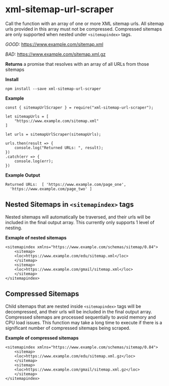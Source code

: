 # xml-sitemap-url-scraper
Call the function with an array of one or more XML sitemap urls. All sitemap urls provided in this array must not be compressed. Compressed sitemaps are only supported when nested under `<sitemapindex>` tags.

_GOOD:_ https://www.example.com/sitemap.xml

_BAD:_  https://www.example.com/sitemap.xml.gz

**Returns** a promise that resolves with an array of all URLs from those sitemaps

**Install**

```
npm install --save xml-sitemap-url-scraper
```

**Example**

```
const { sitemapUrlScraper } = require("xml-sitemap-url-scraper");

let sitemapUrls = [
    "https://www.example.com/sitemap.xml"
]

let urls = sitemapUrlScraper(sitemapUrls);

urls.then(result => {
    console.log("Returned URLs: ", result);
})
.catch(err => {
    console.log(err);
})
```

**Example Output**

```
Returned URLs:  [ 'https://www.example.com/page_one',
  'https://www.example.com/page_two' ]
```

## Nested Sitemaps in `<sitemapindex>` tags
Nested sitemaps will automatically be traversed, and their urls will be included in the final output array. This currently only supports 1 level of nesting.

**Exmaple of nested sitemaps**

```
<sitemapindex xmlns="https://www.example.com/schemas/sitemap/0.84">
    <sitemap>
    <loc>https://www.example.com/edu/sitemap.xml</loc>
    </sitemap>
    <sitemap>
    <loc>https://www.example.com/gmail/sitemap.xml</loc>
    </sitemap>
</sitemapindex>
```

## Compressed Sitemaps
Child sitemaps that are nested inside `<sitemapindex>` tags will be decompressed, and their urls will be included in the final output array. Compressed sitemaps are processed sequentially to avoid memory and CPU load issues. This function may take a long time to execute if there is a significant number of compressed sitemaps being scraped.

**Example of compressed sitemaps**

```
<sitemapindex xmlns="https://www.example.com/schemas/sitemap/0.84">
    <sitemap>
    <loc>https://www.example.com/edu/sitemap.xml.gz</loc>
    </sitemap>
    <sitemap>
    <loc>https://www.example.com/gmail/sitemap.xml.gz</loc>
    </sitemap>
</sitemapindex>
```